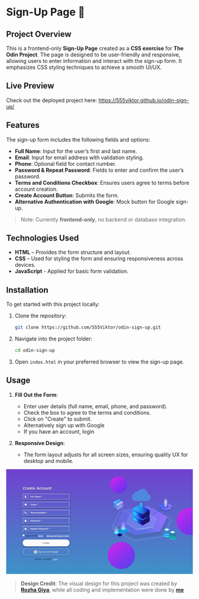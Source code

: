 # Sign-Up Page 🔐

## Project Overview  
This is a frontend-only **Sign-Up Page** created as a **CSS exercise** for **The Odin Project**. The page is designed to be user-friendly and responsive, allowing users to enter information and interact with the sign-up form. It emphasizes CSS styling techniques to achieve a smooth UI/UX.

## Live Preview
Check out the deployed project here: https://555viktor.github.io/odin-sign-up/

## Features  
The sign-up form includes the following fields and options:

- **Full Name**: Input for the user’s first and last name.
- **Email**: Input for email address with validation styling.
- **Phone**: Optional field for contact number.
- **Password & Repeat Password**: Fields to enter and confirm the user’s password.
- **Terms and Conditions Checkbox**: Ensures users agree to terms before account creation.
- **Create Account Button**: Submits the form.
- **Alternative Authentication with Google**: Mock button for Google sign-up.

> Note: Currently **frontend-only**, no backend or database integration.

## Technologies Used  
- **HTML** – Provides the form structure and layout.
- **CSS** – Used for styling the form and ensuring responsiveness across devices.
- **JavaScript** - Applied for basic form validation.

## Installation

To get started with this project locally:

1. Clone the repository:
   ```bash
   git clone https://github.com/555Viktor/odin-sign-up.git
   ```

2. Navigate into the project folder:
   ```bash
   cd odin-sign-up
   ```

3. Open `index.html` in your preferred browser to view the sign-up page.

## Usage  

1. **Fill Out the Form**:  
   - Enter user details  (full name, email, phone, and password).
   - Check the box to agree to the terms and conditions.
   - Click on "Create" to submit.
   - Alternatively sign up with Google
   - If you have an account, login

2. **Responsive Design**:  
   - The form layout adjusts for all screen sizes, ensuring quality UX for desktop and mobile.

![Screenshot](assets/sign-up-preview.png)
> **Design Credit**: The visual design for this project was created by **[**Rozha Giya**](https://www.figma.com/@R_G)**, while all coding and implementation were done by **[me](https://github.com/555Viktor)**
